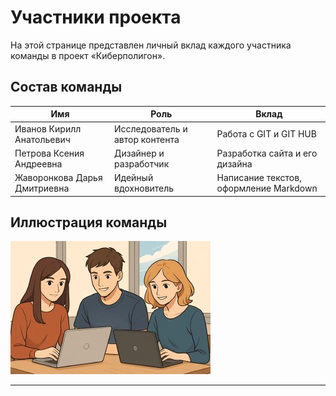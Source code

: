 # Участники проекта

На этой странице представлен личный вклад каждого участника команды в проект «Киберполигон».

## Состав команды

| Имя                             | Роль                           | Вклад                                  |
|---------------------------------|--------------------------------|----------------------------------------|
| Иванов Кирилл Анатольевич       | Исследователь и автор контента | Работа с GIT и GIT HUB                 |
| Петрова Ксения Андреевна        | Дизайнер и разработчик         | Разработка сайта и его дизайна         |
| Жаворонкова Дарья Дмитриевна    | Идейный вдохновитель           | Написание текстов, оформление Markdown |

## Иллюстрация команды

![Иллюстрация команды](../site/image/we.png)

---
